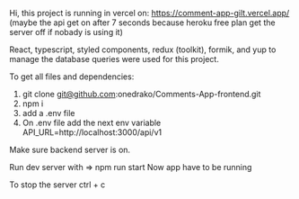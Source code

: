 Hi, this project is running in vercel on: https://comment-app-gilt.vercel.app/  (maybe the api get on after 7 seconds because heroku free plan get the server off if nobady is using it)

React, typescript, styled components, redux (toolkit), formik, and yup to manage the database queries were used for this project.

To get all files and dependencies:
1) git clone git@github.com:onedrako/Comments-App-frontend.git
2) npm i 
3) add a .env file
4) On .env file add the next env variable
  API_URL=http://localhost:3000/api/v1
  
Make sure backend server is on.

Run dev server with => npm run start
Now app have to be running

To stop the server
ctrl + c

